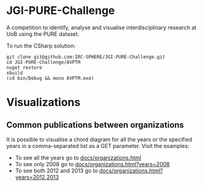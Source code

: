 # JGI-PURE-Challenge
A competition to identify, analyse and visualise interdisciplinary research at UoB using the PURE dataset.

To run the CSharp solution:

```
git clone git@github.com:IRC-SPHERE/JGI-PURE-Challenge.git
cd JGI-PURE-Challenge/AVPTM
nuget restore
xbuild
(cd bin/Debug && mono AVPTM.exe)
```

# Visualizations

## Common publications between organizations

It is possible to visualise a chord diagram for all the years or the specified
years in a comma-separated list as a GET parameter. Visit the examples:

- To see all the years go to [docs/organizations.html][1]
- To see only 2008 go to [docs/organizations.html?years=2008][2]
- To see both 2012 and 2013 go to [docs/organizations.html?years=2012,2013][3]

[1]:https://perellonieto.github.io/JGI-PURE-Challenge/organizations.html
[2]:https://perellonieto.github.io/JGI-PURE-Challenge/organizations.html?years=2008
[3]:https://perellonieto.github.io/JGI-PURE-Challenge/organizations.html?years=2012,2013
